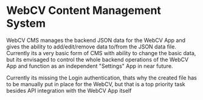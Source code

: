 WebCV Content Management System
=======

WebCV CMS manages the backend JSON data for the WebCV App and gives the ability to add/edit/remove data to/from the JSON data file. Currently its a very basic form of CMS with ability to change the basic data, but its envisaged to control the whole backend operations of the WebCV App and function as an independent "Settings" App in near future.

Currently its missing the Login authentication, thats why the created file has to be manually put in place for the WebCV, but that is a top priority task besides API integration with the WebCV App itself
